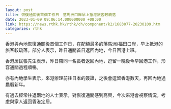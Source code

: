 ```yaml
---
layout: post
title: 恢復通關後首個工作日　落馬洲口岸早上抵港旅客較疏落
date: 2023-01-09 09:06:14.000000000 +08:00
link: https://news.rthk.hk/rthk/ch/component/k2/1683077-20230109.htm
categories: rthk
---
```


香港與內地恢復通關後首個工作日，在配額最多的落馬洲/福田口岸，早上抵港的旅客較疏落。部分人表示，昨日通關首日返回內地，今日回港上班。

香港居民張先生表示，昨日陪同一名長者返回內地，逗留一晚後今早回港工作，形容通關過程順暢。

亦有內地學生表示，來港辦理前往日本的簽證，之後會逗留香港數天，再回內地過農曆新年。

有過去經常往返兩地的人士表示，對恢復通關感到高興，今次來港會視察情況，考慮與家人返回香港定居。
